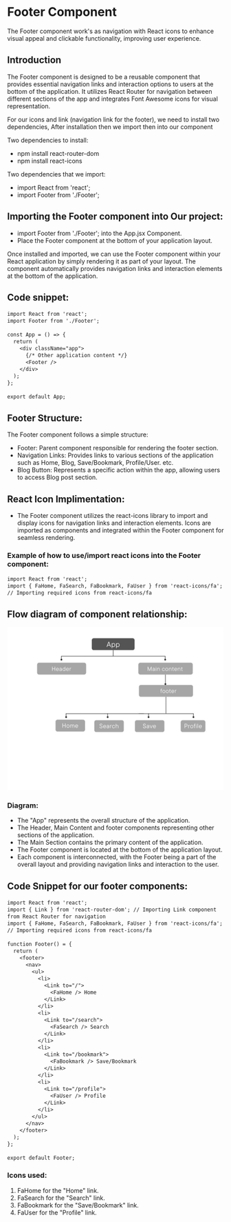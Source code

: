 # Footer Component

The Footer component work's as navigation with React icons to enhance visual appeal and clickable functionality, improving user experience.

## Introduction

The Footer component is designed to be a reusable component that provides essential navigation links and interaction options to users at the bottom of the application. It utilizes React Router for navigation between different sections of the app and integrates Font Awesome icons for visual representation.

For our icons and link (navigation link for the footer), we need to install two dependencies, After installation then we import then into our component

Two dependencies to install:

- npm install react-router-dom
- npm install react-icons

Two dependencies that we import:

- import React from 'react';
- import Footer from './Footer';

## Importing the Footer component into Our project:

- import Footer from './Footer'; into the App.jsx Component.
- Place the Footer component at the bottom of your application layout.

Once installed and imported, we can use the Footer component within your React application by simply rendering it as part of your layout. The component automatically provides navigation links and interaction elements at the bottom of the application.

## Code snippet:

    import React from 'react';
    import Footer from './Footer';

    const App = () => {
      return (
        <div className="app">
          {/* Other application content */}
          <Footer />
        </div>
      );
    };

    export default App;

## Footer Structure:

The Footer component follows a simple structure:

- Footer: Parent component responsible for rendering the footer section.
- Navigation Links: Provides links to various sections of the application such as Home, Blog, Save/Bookmark, Profile/User. etc.
- Blog Button: Represents a specific action within the app, allowing users to access Blog post section.

## React Icon Implimentation:

- The Footer component utilizes the react-icons library to import and display icons for navigation links and interaction elements. Icons are imported as components and integrated within the Footer component for seamless rendering.

### Example of how to use/import react icons into the Footer component:

    import React from 'react';
    import { FaHome, FaSearch, FaBookmark, FaUser } from 'react-icons/fa'; // Importing required icons from react-icons/fa

## Flow diagram of component relationship:

![flowdiagram!](flow-daigram.jpg)

### Diagram:

- The "App" represents the overall structure of the application.
- The Header, Main Content and footer components representing other sections of the application.
- The Main Section contains the primary content of the application.
- The Footer component is located at the bottom of the application layout.
- Each component is interconnected, with the Footer being a part of the overall layout and providing navigation links and interaction to the user.

## Code Snippet for our footer components:

    import React from 'react';
    import { Link } from 'react-router-dom'; // Importing Link component from React Router for navigation
    import { FaHome, FaSearch, FaBookmark, FaUser } from 'react-icons/fa'; // Importing required icons from react-icons/fa

    function Footer() = {
      return (
        <footer>
          <nav>
            <ul>
              <li>
                <Link to="/">
                  <FaHome /> Home
                </Link>
              </li>
              <li>
                <Link to="/search">
                  <FaSearch /> Search
                </Link>
              </li>
              <li>
                <Link to="/bookmark">
                  <FaBookmark /> Save/Bookmark
                </Link>
              </li>
              <li>
                <Link to="/profile">
                  <FaUser /> Profile
                </Link>
              </li>
            </ul>
          </nav>
        </footer>
      );
    };

    export default Footer;

### Icons used:

1. FaHome for the "Home" link.
2. FaSearch for the "Search" link.
3. FaBookmark for the "Save/Bookmark" link.
4. FaUser for the "Profile" link.
